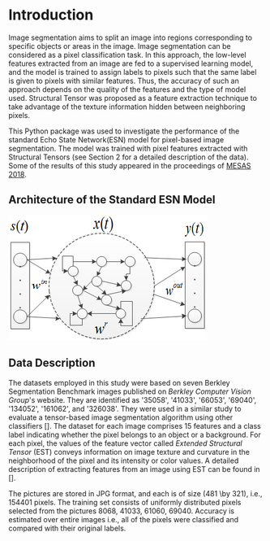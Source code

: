 # Introduction
Image segmentation aims to split an image into regions corresponding to specific objects or areas in the image. Image segmentation can be considered as a pixel classification task.
In this approach, the low-level features extracted from an image are fed to a supervised learning model, and the model is  trained to assign labels to pixels such that the same 
label is given to pixels with similar features. Thus, the accuracy of such an approach depends on the quality of the features and the type of model used.
Structural Tensor was proposed as a feature extraction technique to take advantage of the texture information hidden between neighboring pixels. 

This Python package was used to investigate the performance of the standard Echo State Network(ESN) model for pixel-based image segmentation. The model
was trained with pixel features extracted with Structural Tensors (see Section 2 for a detailed description of the data).  
Some of the results of this study appeared in the proceedings of [MESAS 2018](https://link.springer.com/chapter/10.1007/978-3-030-14984-0_36).

## Architecture of the Standard ESN Model

![standard ESN model](/docs/images/ESN.png)

## Data Description
The datasets employed in this study were based on seven Berkley Segmentation Benchmark images published on *Berkley Computer Vision Group*'s website. They are identified as '35058',
'41033', '66053', '69040', '134052', '161062', and '326038'. They were used in a similar study to evaluate a tensor-based image segmentation algorithm using other classifiers []. 
The dataset for each image comprises 15 features and a class label indicating whether the pixel belongs to an object or a background. For each pixel, the values of the 
feature vector called *Extended Structural Tensor* (EST) conveys information on image texture and curvature in the neighborhood of the pixel and its intensity or color values.
A detailed description of extracting features from an image using EST can be found in [].

The pictures are stored in JPG format, and each is of size (481 \by 321), i.e., 154401 pixels. The training set consists of uniformly distributed pixels selected from the pictures 
8068, 41033, 61060, 69040. Accuracy is estimated over entire images i.e., all of the pixels were classified and compared with their original labels.
